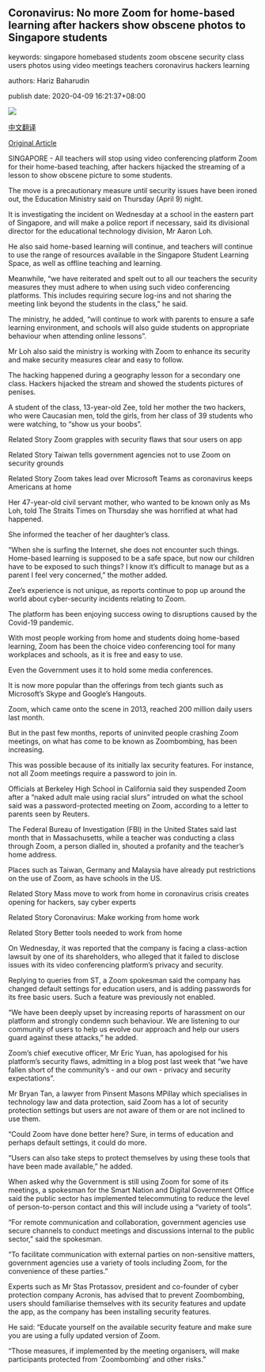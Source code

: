 ## Coronavirus: No more Zoom for home-based learning after hackers show obscene photos to Singapore students

keywords: singapore homebased students zoom obscene security class users photos using video meetings teachers coronavirus hackers learning

authors: Hariz Baharudin

publish date: 2020-04-09 16:21:37+08:00

![](https://www.straitstimes.com/sites/default/files/styles/x_large/public/articles/2020/04/09/yq-keyboardgeneric-09042020.jpg?itok=STQ8v1sD)

[中文翻译](Coronavirus%3A%20No%20more%20Zoom%20for%20home-based%20learning%20after%20hackers%20show%20obscene%20photos%20to%20Singapore%20students_zh.md)

[Original Article](https://www.straitstimes.com/singapore/hackers-hijack-home-based-lessons-on-zoom-to-allegedly-show-obscene-photos-to-children)

SINGAPORE - All teachers will stop using video conferencing platform Zoom for their home-based teaching, after hackers hijacked the streaming of a lesson to show obscene picture to some students.

The move is a precautionary measure until security issues have been ironed out, the Education Ministry said on Thursday (April 9) night.

It is investigating the incident on Wednesday at a school in the eastern part of Singapore, and will make a police report if necessary, said its divisional director for the educational technology division, Mr Aaron Loh.

He also said home-based learning will continue, and teachers will continue to use the range of resources available in the Singapore Student Learning Space, as well as offline teaching and learning.

Meanwhile, “we have reiterated and spelt out to all our teachers the security measures they must adhere to when using such video conferencing platforms. This includes requiring secure log-ins and not sharing the meeting link beyond the students in the class,” he said.

The ministry, he added, “will continue to work with parents to ensure a safe learning environment, and schools will also guide students on appropriate behaviour when attending online lessons”.

Mr Loh also said the ministry is working with Zoom to enhance its security and make security measures clear and easy to follow.

The hacking happened during a geography lesson for a secondary one class. Hackers hijacked the stream and showed the students pictures of penises.

A student of the class, 13-year-old Zee, told her mother the two hackers, who were Caucasian men, told the girls, from her class of 39 students who were watching, to “show us your boobs”.

Related Story Zoom grapples with security flaws that sour users on app

Related Story Taiwan tells government agencies not to use Zoom on security grounds

Related Story Zoom takes lead over Microsoft Teams as coronavirus keeps Americans at home

Her 47-year-old civil servant mother, who wanted to be known only as Ms Loh, told The Straits Times on Thursday she was horrified at what had happened.

She informed the teacher of her daughter’s class.

“When she is surfing the Internet, she does not encounter such things. Home-based learning is supposed to be a safe space, but now our children have to be exposed to such things? I know it’s difficult to manage but as a parent I feel very concerned,” the mother added.

Zee’s experience is not unique, as reports continue to pop up around the world about cyber-security incidents relating to Zoom.

The platform has been enjoying success owing to disruptions caused by the Covid-19 pandemic.

With most people working from home and students doing home-based learning, Zoom has been the choice video conferencing tool for many workplaces and schools, as it is free and easy to use.

Even the Government uses it to hold some media conferences.

It is now more popular than the offerings from tech giants such as Microsoft’s Skype and Google’s Hangouts.

Zoom, which came onto the scene in 2013, reached 200 million daily users last month.

But in the past few months, reports of uninvited people crashing Zoom meetings, on what has come to be known as Zoombombing, has been increasing.

This was possible because of its initially lax security features. For instance, not all Zoom meetings require a password to join in.

Officials at Berkeley High School in California said they suspended Zoom after a “naked adult male using racial slurs” intruded on what the school said was a password-protected meeting on Zoom, according to a letter to parents seen by Reuters.

The Federal Bureau of Investigation (FBI) in the United States said last month that in Massachusetts, while a teacher was conducting a class through Zoom, a person dialled in, shouted a profanity and the teacher’s home address.

Places such as Taiwan, Germany and Malaysia have already put restrictions on the use of Zoom, as have schools in the US.

Related Story Mass move to work from home in coronavirus crisis creates opening for hackers, say cyber experts

Related Story Coronavirus: Make working from home work

Related Story Better tools needed to work from home

On Wednesday, it was reported that the company is facing a class-action lawsuit by one of its shareholders, who alleged that it failed to disclose issues with its video conferencing platform’s privacy and security.

Replying to queries from ST, a Zoom spokesman said the company has changed default settings for education users, and is adding passwords for its free basic users. Such a feature was previously not enabled.

“We have been deeply upset by increasing reports of harassment on our platform and strongly condemn such behaviour. We are listening to our community of users to help us evolve our approach and help our users guard against these attacks,” he added.

Zoom’s chief executive officer, Mr Eric Yuan, has apologised for his platform’s security flaws, admitting in a blog post last week that “we have fallen short of the community’s - and our own - privacy and security expectations”.

Mr Bryan Tan, a lawyer from Pinsent Masons MPillay which specialises in technology law and data protection, said Zoom has a lot of security protection settings but users are not aware of them or are not inclined to use them.

“Could Zoom have done better here? Sure, in terms of education and perhaps default settings, it could do more.

“Users can also take steps to protect themselves by using these tools that have been made available,” he added.

When asked why the Government is still using Zoom for some of its meetings, a spokesman for the Smart Nation and Digital Government Office said the public sector has implemented telecommuting to reduce the level of person-to-person contact and this will include using a “variety of tools”.

“For remote communication and collaboration, government agencies use secure channels to conduct meetings and discussions internal to the public sector,” said the spokesman.

“To facilitate communication with external parties on non-sensitive matters, government agencies use a variety of tools including Zoom, for the convenience of these parties.”

Experts such as Mr Stas Protassov, president and co-founder of cyber protection company Acronis, has advised that to prevent Zoombombing, users should familiarise themselves with its security features and update the app, as the company has been installing security features.

He said: “Educate yourself on the available security feature and make sure you are using a fully updated version of Zoom.

“Those measures, if implemented by the meeting organisers, will make participants protected from ‘Zoombombing’ and other risks.”